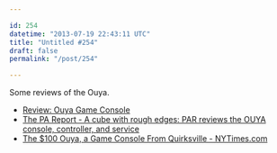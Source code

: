 ```yaml
---

id: 254
datetime: "2013-07-19 22:43:11 UTC"
title: "Untitled #254"
draft: false
permalink: "/post/254"

---
```


Some reviews of the Ouya. 

 
 * [Review: Ouya Game Console](http://www.wired.com/reviews/2013/07/ouya/)
 * [The PA Report - A cube with rough edges: PAR reviews the OUYA console, controller, and service](http://www.penny-arcade.com/report/article/a-cube-with-rough-edges-par-reviews-the-ouya-console-controller-and-service)
 * [The $100 Ouya, a Game Console From Quirksville - NYTimes.com](http://www.nytimes.com/2013/07/18/technology/personaltech/the-100-ouya-a-game-console-from-quirksville.html?pagewanted=all)



